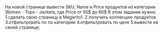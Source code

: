 На новой странице вывести SKU, Name и Price продуктов из категории Women - Tops - Jackets, где Price от 50$ до 60$
В этом задании нужно:
1.сделать свою страницу в Magento1.
2.получить коллекцию продуктов
3.отфильтровать по по категории
4.отфильтровать по цене
5.вывести на своей странице;

